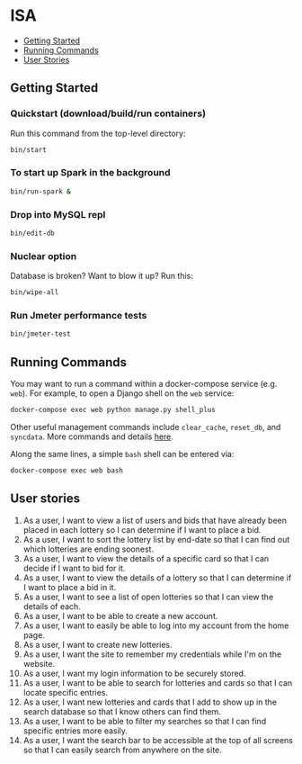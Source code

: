 # ISA

- [Getting Started](#getting-started)
- [Running Commands](#running-commands)
- [User Stories](#user-stories)

## Getting Started
### Quickstart (download/build/run containers)

Run this command from the top-level directory:

```bash
bin/start
```

### To start up Spark in the background

```bash
bin/run-spark &
```

### Drop into MySQL repl

```bash
bin/edit-db
```

### Nuclear option

Database is broken? Want to blow it up? Run this:

```bash
bin/wipe-all
```

### Run Jmeter performance tests

```bash
bin/jmeter-test
```

## Running Commands

You may want to run a command within a docker-compose service (e.g. `web`).
For example, to open a Django shell on the `web` service:

```bash
docker-compose exec web python manage.py shell_plus
```

Other useful management commands include `clear_cache`, `reset_db`, and `syncdata`.
More commands and details [here](https://django-extensions.readthedocs.io/en/latest/command_extensions.html).

Along the same lines, a simple `bash` shell can be entered via:

```bash
docker-compose exec web bash
```

## User stories

1. As a user, I want to view a list of users and bids that have already been placed in each lottery so I can determine if I want to place a bid.
2. As a user, I want to sort the lottery list by end-date so that I can find out which lotteries are ending soonest.
3. As a user, I want to view the details of a specific card so that I can decide if I want to bid for it.
4. As a user, I want to view the details of a lottery so that I can determine if I want to place a bid in it.
5. As a user, I want to see a list of open lotteries so that I can view the details of each.
6. As a user, I want to be able to create a new account.
7. As a user, I want to easily be able to log into my account from the home page.
8. As a user, I want to create new lotteries.
9. As a user, I want the site to remember my credentials while I'm on the website.
10. As a user, I want my login information to be securely stored.
11. As a user, I want to be able to search for lotteries and cards so that I can locate specific entries.
12. As a user, I want new lotteries and cards that I add to show up in the search database so that I know others can find them.
13. As a user, I want to be able to filter my searches so that I can find specific entries more easily.
14. As a user, I want the search bar to be accessible at the top of all screens so that I can easily search from anywhere on the site.
